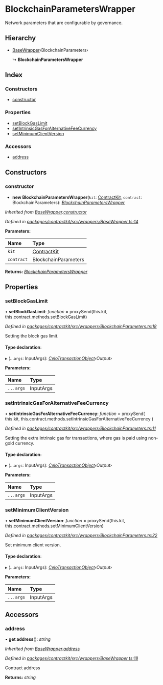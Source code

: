 # BlockchainParametersWrapper

Network parameters that are configurable by governance.

## Hierarchy

* [BaseWrapper](../classes/_wrappers_basewrapper_.basewrapper.md)‹BlockchainParameters›

  ↳ **BlockchainParametersWrapper**

## Index

### Constructors

* [constructor](../classes/_wrappers_blockchainparameters_.blockchainparameterswrapper.md#constructor)

### Properties

* [setBlockGasLimit](../classes/_wrappers_blockchainparameters_.blockchainparameterswrapper.md#setblockgaslimit)
* [setIntrinsicGasForAlternativeFeeCurrency](../classes/_wrappers_blockchainparameters_.blockchainparameterswrapper.md#setintrinsicgasforalternativefeecurrency)
* [setMinimumClientVersion](../classes/_wrappers_blockchainparameters_.blockchainparameterswrapper.md#setminimumclientversion)

### Accessors

* [address](../classes/_wrappers_blockchainparameters_.blockchainparameterswrapper.md#address)

## Constructors

### constructor

+ **new BlockchainParametersWrapper**\(`kit`: [ContractKit](../classes/_kit_.contractkit.md), `contract`: BlockchainParameters\): [_BlockchainParametersWrapper_](../classes/_wrappers_blockchainparameters_.blockchainparameterswrapper.md)

_Inherited from_ [_BaseWrapper_](../classes/_wrappers_basewrapper_.basewrapper.md)_._[_constructor_](../classes/_wrappers_basewrapper_.basewrapper.md#constructor)

_Defined in_ [_packages/contractkit/src/wrappers/BaseWrapper.ts:14_](https://github.com/celo-org/celo-monorepo/blob/master/packages/contractkit/src/wrappers/BaseWrapper.ts#L14)

**Parameters:**

| Name | Type |
| :--- | :--- |
| `kit` | [ContractKit](../classes/_kit_.contractkit.md) |
| `contract` | BlockchainParameters |

**Returns:** [_BlockchainParametersWrapper_](../classes/_wrappers_blockchainparameters_.blockchainparameterswrapper.md)

## Properties

### setBlockGasLimit

• **setBlockGasLimit**: _function_ = proxySend\(this.kit, this.contract.methods.setBlockGasLimit\)

_Defined in_ [_packages/contractkit/src/wrappers/BlockchainParameters.ts:18_](https://github.com/celo-org/celo-monorepo/blob/master/packages/contractkit/src/wrappers/BlockchainParameters.ts#L18)

Setting the block gas limit.

#### Type declaration:

▸ \(...`args`: InputArgs\): [_CeloTransactionObject_](../classes/_wrappers_basewrapper_.celotransactionobject.md)_‹Output›_

**Parameters:**

| Name | Type |
| :--- | :--- |
| `...args` | InputArgs |

### setIntrinsicGasForAlternativeFeeCurrency

• **setIntrinsicGasForAlternativeFeeCurrency**: _function_ = proxySend\( this.kit, this.contract.methods.setIntrinsicGasForAlternativeFeeCurrency \)

_Defined in_ [_packages/contractkit/src/wrappers/BlockchainParameters.ts:11_](https://github.com/celo-org/celo-monorepo/blob/master/packages/contractkit/src/wrappers/BlockchainParameters.ts#L11)

Setting the extra intrinsic gas for transactions, where gas is paid using non-gold currency.

#### Type declaration:

▸ \(...`args`: InputArgs\): [_CeloTransactionObject_](../classes/_wrappers_basewrapper_.celotransactionobject.md)_‹Output›_

**Parameters:**

| Name | Type |
| :--- | :--- |
| `...args` | InputArgs |

### setMinimumClientVersion

• **setMinimumClientVersion**: _function_ = proxySend\(this.kit, this.contract.methods.setMinimumClientVersion\)

_Defined in_ [_packages/contractkit/src/wrappers/BlockchainParameters.ts:22_](https://github.com/celo-org/celo-monorepo/blob/master/packages/contractkit/src/wrappers/BlockchainParameters.ts#L22)

Set minimum client version.

#### Type declaration:

▸ \(...`args`: InputArgs\): [_CeloTransactionObject_](../classes/_wrappers_basewrapper_.celotransactionobject.md)_‹Output›_

**Parameters:**

| Name | Type |
| :--- | :--- |
| `...args` | InputArgs |

## Accessors

### address

• **get address**\(\): _string_

_Inherited from_ [_BaseWrapper_](../classes/_wrappers_basewrapper_.basewrapper.md)_._[_address_](../classes/_wrappers_basewrapper_.basewrapper.md#address)

_Defined in_ [_packages/contractkit/src/wrappers/BaseWrapper.ts:18_](https://github.com/celo-org/celo-monorepo/blob/master/packages/contractkit/src/wrappers/BaseWrapper.ts#L18)

Contract address

**Returns:** _string_


